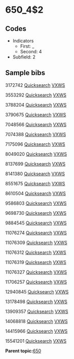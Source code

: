 # 650\_4$2

## Codes

-   Indicators
    -   First: \_
    -   Second: 4
-   Subfield: 2

## Sample bibs

3172742 [Quicksearch](https://search.library.yale.edu/catalog/3172742) [VXWS](http://prodorbis.library.yale.edu:7014/vxws/GetHoldingsService?bibId=3172742)

3553292 [Quicksearch](https://search.library.yale.edu/catalog/3553292) [VXWS](http://prodorbis.library.yale.edu:7014/vxws/GetHoldingsService?bibId=3553292)

3788204 [Quicksearch](https://search.library.yale.edu/catalog/3788204) [VXWS](http://prodorbis.library.yale.edu:7014/vxws/GetHoldingsService?bibId=3788204)

3790675 [Quicksearch](https://search.library.yale.edu/catalog/3790675) [VXWS](http://prodorbis.library.yale.edu:7014/vxws/GetHoldingsService?bibId=3790675)

7048566 [Quicksearch](https://search.library.yale.edu/catalog/7048566) [VXWS](http://prodorbis.library.yale.edu:7014/vxws/GetHoldingsService?bibId=7048566)

7074388 [Quicksearch](https://search.library.yale.edu/catalog/7074388) [VXWS](http://prodorbis.library.yale.edu:7014/vxws/GetHoldingsService?bibId=7074388)

7175096 [Quicksearch](https://search.library.yale.edu/catalog/7175096) [VXWS](http://prodorbis.library.yale.edu:7014/vxws/GetHoldingsService?bibId=7175096)

8049020 [Quicksearch](https://search.library.yale.edu/catalog/8049020) [VXWS](http://prodorbis.library.yale.edu:7014/vxws/GetHoldingsService?bibId=8049020)

8137699 [Quicksearch](https://search.library.yale.edu/catalog/8137699) [VXWS](http://prodorbis.library.yale.edu:7014/vxws/GetHoldingsService?bibId=8137699)

8141380 [Quicksearch](https://search.library.yale.edu/catalog/8141380) [VXWS](http://prodorbis.library.yale.edu:7014/vxws/GetHoldingsService?bibId=8141380)

8551675 [Quicksearch](https://search.library.yale.edu/catalog/8551675) [VXWS](http://prodorbis.library.yale.edu:7014/vxws/GetHoldingsService?bibId=8551675)

8610504 [Quicksearch](https://search.library.yale.edu/catalog/8610504) [VXWS](http://prodorbis.library.yale.edu:7014/vxws/GetHoldingsService?bibId=8610504)

9586803 [Quicksearch](https://search.library.yale.edu/catalog/9586803) [VXWS](http://prodorbis.library.yale.edu:7014/vxws/GetHoldingsService?bibId=9586803)

9698730 [Quicksearch](https://search.library.yale.edu/catalog/9698730) [VXWS](http://prodorbis.library.yale.edu:7014/vxws/GetHoldingsService?bibId=9698730)

9884545 [Quicksearch](https://search.library.yale.edu/catalog/9884545) [VXWS](http://prodorbis.library.yale.edu:7014/vxws/GetHoldingsService?bibId=9884545)

11076274 [Quicksearch](https://search.library.yale.edu/catalog/11076274) [VXWS](http://prodorbis.library.yale.edu:7014/vxws/GetHoldingsService?bibId=11076274)

11076309 [Quicksearch](https://search.library.yale.edu/catalog/11076309) [VXWS](http://prodorbis.library.yale.edu:7014/vxws/GetHoldingsService?bibId=11076309)

11076312 [Quicksearch](https://search.library.yale.edu/catalog/11076312) [VXWS](http://prodorbis.library.yale.edu:7014/vxws/GetHoldingsService?bibId=11076312)

11076319 [Quicksearch](https://search.library.yale.edu/catalog/11076319) [VXWS](http://prodorbis.library.yale.edu:7014/vxws/GetHoldingsService?bibId=11076319)

11076327 [Quicksearch](https://search.library.yale.edu/catalog/11076327) [VXWS](http://prodorbis.library.yale.edu:7014/vxws/GetHoldingsService?bibId=11076327)

11706257 [Quicksearch](https://search.library.yale.edu/catalog/11706257) [VXWS](http://prodorbis.library.yale.edu:7014/vxws/GetHoldingsService?bibId=11706257)

12940845 [Quicksearch](https://search.library.yale.edu/catalog/12940845) [VXWS](http://prodorbis.library.yale.edu:7014/vxws/GetHoldingsService?bibId=12940845)

13178498 [Quicksearch](https://search.library.yale.edu/catalog/13178498) [VXWS](http://prodorbis.library.yale.edu:7014/vxws/GetHoldingsService?bibId=13178498)

13909357 [Quicksearch](https://search.library.yale.edu/catalog/13909357) [VXWS](http://prodorbis.library.yale.edu:7014/vxws/GetHoldingsService?bibId=13909357)

14068818 [Quicksearch](https://search.library.yale.edu/catalog/14068818) [VXWS](http://prodorbis.library.yale.edu:7014/vxws/GetHoldingsService?bibId=14068818)

14415966 [Quicksearch](https://search.library.yale.edu/catalog/14415966) [VXWS](http://prodorbis.library.yale.edu:7014/vxws/GetHoldingsService?bibId=14415966)

15541201 [Quicksearch](https://search.library.yale.edu/catalog/15541201) [VXWS](http://prodorbis.library.yale.edu:7014/vxws/GetHoldingsService?bibId=15541201)

**Parent topic:**[650](../../tags/650/650.md)

